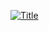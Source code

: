 [![Title](https://play-static.unity.com/20230129/p/images/8c512348-7207-48b3-bdef-6d2952ecf81a_Screenshot_20230129_185738.png)](="https://play.unity.com/webgl/fa00616c-37ec-4343-af24-c34660c46cc8)
